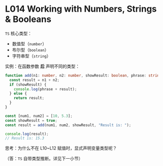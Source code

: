 # L014 Working with Numbers, Strings & Booleans



`TS` 核心类型：

- 数值型（`number`）
- 布尔型（`boolean`）
- 字符串型（`string`）



实例：在函数参数 **后** 声明不同的类型：

```ts
function add(n1: number, n2: number, showResult: boolean, phrase: string) {
  const result = n1 + n2;
  if (showResult) {
    console.log(phrase + result);
  } else {
    return result;
  }
}

const [num1, num2] = [10, 5.3];
const showResult = true;
const result = add(num1, num2, showResult, "Result is: ");

console.log(result);
// Result is: 15.3
```

思考：为什么不在 L10~L12 赋值时，显式声明变量类型呢？

（答：`TS` 自带类型推断。详见下一小节）
